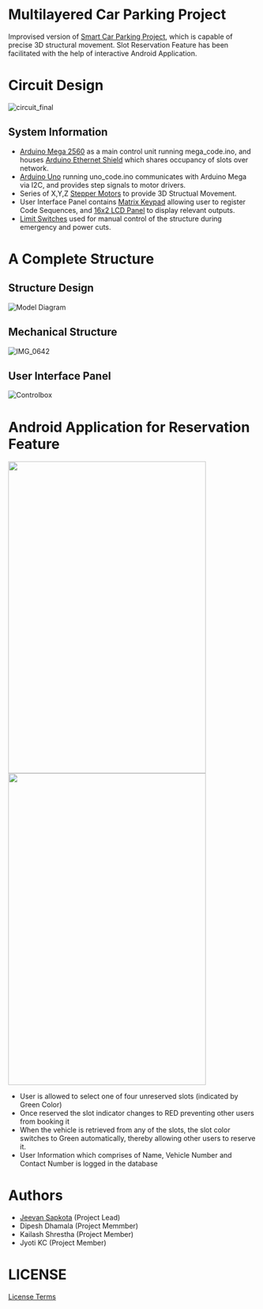 # Multilayered Car Parking Project
Improvised version of [Smart Car Parking Project](https://github.com/jinmax100/smartcarparking/), which is capable of precise 3D structural movement. Slot Reservation Feature has been facilitated with the help of interactive Android Application.


# Circuit Design
![circuit_final](https://user-images.githubusercontent.com/51187747/69153403-44c9b300-0b06-11ea-9011-534b818f62e3.jpg)

## System Information
* [Arduino Mega 2560](https://store.arduino.cc/products/arduino-mega-2560-rev3) as a main control unit running mega_code.ino, and houses [Arduino Ethernet Shield](https://store.arduino.cc/products/arduino-ethernet-shield-2) which shares occupancy of slots over network.
* [Arduino Uno](https://store.arduino.cc/products/arduino-uno-rev3) running uno_code.ino communicates with Arduino Mega via I2C, and provides step signals to motor drivers.
* Series of X,Y,Z [Stepper Motors](https://www.elprocus.com/stepper-motor-types-advantages-applications/) to provide 3D Structual Movement.
* User Interface Panel contains [Matrix Keypad](https://www.electroduino.com/4x4-keypad-module/) allowing user to register Code Sequences, and [16x2 LCD Panel](https://www.electronicsforu.com/technology-trends/learn-electronics/16x2-lcd-pinout-diagram) to display relevant outputs.
* [Limit Switches](https://electricalgang.com/working-principle-of-limit-switch/) used for manual control of the structure during emergency and power cuts.

# A Complete Structure
## Structure Design

![Model Diagram](https://user-images.githubusercontent.com/51187747/69150872-a89dad00-0b01-11ea-95a6-319fb780ab63.jpg)

## Mechanical Structure

![IMG_0642](https://github.com/jinmax100/multilayeredcarparking/assets/51187747/73793dcb-9e29-4c8e-8d56-71f65fde8193)

## User Interface Panel

![Controlbox](https://github.com/jinmax100/multilayeredcarparking/assets/51187747/372c2b7c-2cf3-4d32-96e6-d35329148788)

# Android Application for Reservation Feature

<img src="https://user-images.githubusercontent.com/51187747/69150997-e569a400-0b01-11ea-95dd-734e2dfdf17d.png" width="400" height="630"> <img src="https://user-images.githubusercontent.com/51187747/69152895-59597b80-0b05-11ea-9d24-964de936a14d.png" width="400" height="630">

- User is allowed to select one of four unreserved slots (indicated by Green Color)
- Once reserved the slot indicator changes to RED preventing other users from booking it
- When the vehicle is retrieved from any of the slots, the slot color switches to Green automatically, thereby allowing other users to reserve it.
- User Information which comprises of Name, Vehicle Number and Contact Number is logged in the database

# Authors
* [Jeevan Sapkota](https://github.com/jinmax100) (Project Lead)
* Dipesh Dhamala (Project Memmber)
* Kailash Shrestha (Project Member)
* Jyoti KC (Project Member)

# LICENSE
[License Terms](https://github.com/jinmax100/multilayeredcarparking/blob/master/LICENSE)
